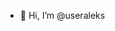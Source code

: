 - 👋 Hi, I’m @useraleks

<!---
useraleks/useraleks is a ✨ special ✨ repository because its `README.md` (this file) appears on your GitHub profile.
You can click the Preview link to take a look at your changes.
--->
